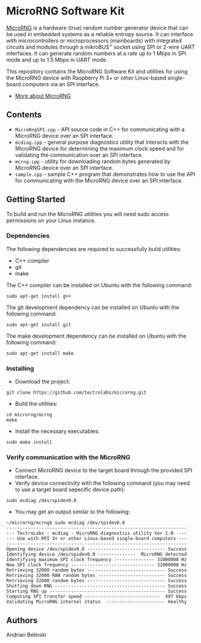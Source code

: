 # MicroRNG Software Kit

[MicroRNG](https://tectrolabs.com/microrng/) is a hardware (true) random number generator device that can be used in embedded systems as a reliable entropy source. It can interface with microcontrollers or microprocessors (mainboards) with integrated circuits and modules through a mikroBUS™ socket using SPI or 2-wire UART interfaces. It can generate random numbers at a rate up to 1 Mbps in SPI mode and up to 1.5 Mbps in UART mode.

This repository contains the MicroRNG Software Kit and utilities for using the MicroRNG device with Raspberry Pi 3+ or other Linux-based single-board computers via an SPI interface.

* [More about MicroRNG](https://tectrolabs.com/microrng/)

## Contents

* `MicroRngSPI.cpp` - API source code in C++ for communicating with a MicroRNG device over an SPI interface.
* `mcdiag.cpp` - general purpose diagnostics utility that interacts with the MicroRNG device for determining the maximum clock speed and for validating the communication over an SPI interface.
* `mcrng.cpp` - utility for downloading random bytes generated by MicroRNG device over an SPI interface.
* `sample.cpp` - sample C++ program that demonstrates how to use the API for communicating with the MicroRNG device over an SPI interface.

## Getting Started

To build and run the MicroRNG utilities you will need sudo access permissions on your Linux instance.

### Dependencies

The following dependencies are required to successfully build utilities: 

* C++ compiler
* git 
* make

The C++ compiler can be installed on Ubuntu with the following command:
```
sudo apt-get install g++
```

The git development dependency can be installed on Ubuntu with the following command:
```
sudo apt-get install git
```

The make development dependency can be installed on Ubuntu with the following command:
```
sudo apt-get install make
```

### Installing

* Download the project:
```
git clone https://github.com/tectrolabs/microrng.git
```

* Build the utilities:
```
cd microrng/mcrng
make 
```
* Install the necessary executables:
```
sudo make install
```
### Verify communication with the MicroRNG

* Connect MicroRNG device to the target board through the provided SPI interface.
* Verify device connectivity with the following command (you may need to use a target board sepecific device path):
```
sudo mcdiag /dev/spidev0.0
```
* You may get an output similar to the following:

```
~/microrng/mcrng$ sudo mcdiag /dev/spidev0.0 
-------------------------------------------------------------------
--- TectroLabs - mcdiag - MicroRNG diagnostics utility Ver 1.0  ---
--- Use with RPI 3+ or other Linux-based single-board computers ---
-------------------------------------------------------------------
Opening device /dev/spidev0.0 ----------------------------- Success
Identifying device /dev/spidev0.0 --------------  MicroRNG detected
Identifying maximum SPI clock frequency --------------- 31000000 Hz
New SPI clock frequency ------------------------------- 31000000 Hz
Retrieving 32000 random bytes ----------------------------- Success
Retrieving 32000 RAW random bytes ------------------------- Success
Retrieving 32000 random bytes ----------------------------- Success
Shutting down RNG ----------------------------------------- Success
Starting RNG up ------------------------------------------- Success
Computing SPI transfer speed ----------------------------  497 kbps
Validating MicroRNG internal status  ---------------------- Healthy
```

## Authors

Andrian Belinski  
